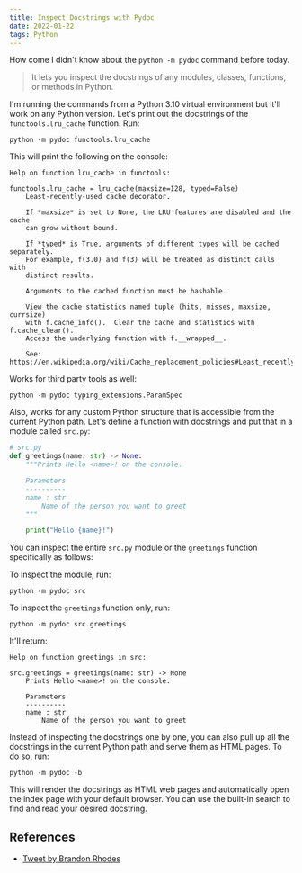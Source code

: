 ```yaml
---
title: Inspect Docstrings with Pydoc
date: 2022-01-22
tags: Python
---
```


How come I didn't know about the `python -m pydoc` command before today.

> It lets you inspect the docstrings of any modules, classes, functions, or methods in Python.

I'm running the commands from a Python 3.10 virtual environment but it'll work on any Python version. Let's print out the docstrings of the `functools.lru_cache` function. Run:


```
python -m pydoc functools.lru_cache
```

This will print the following on the console:

```
Help on function lru_cache in functools:

functools.lru_cache = lru_cache(maxsize=128, typed=False)
    Least-recently-used cache decorator.

    If *maxsize* is set to None, the LRU features are disabled and the cache
    can grow without bound.

    If *typed* is True, arguments of different types will be cached separately.
    For example, f(3.0) and f(3) will be treated as distinct calls with
    distinct results.

    Arguments to the cached function must be hashable.

    View the cache statistics named tuple (hits, misses, maxsize, currsize)
    with f.cache_info().  Clear the cache and statistics with f.cache_clear().
    Access the underlying function with f.__wrapped__.

    See:  https://en.wikipedia.org/wiki/Cache_replacement_policies#Least_recently_used_(LRU)
```

Works for third party tools as well:

```
python -m pydoc typing_extensions.ParamSpec
```

Also, works for any custom Python structure that is accessible from the current Python path. Let's define a function with docstrings and put that in a module called `src.py`:

```python
# src.py
def greetings(name: str) -> None:
    """Prints Hello <name>! on the console.

    Parameters
    ----------
    name : str
        Name of the person you want to greet
    """

    print("Hello {name}!")
```

You can inspect the entire `src.py` module or the `greetings` function specifically as follows:

To inspect the module, run:

```
python -m pydoc src
```

To inspect the `greetings` function only, run:

```
python -m pydoc src.greetings
```

It'll return:

```
Help on function greetings in src:

src.greetings = greetings(name: str) -> None
    Prints Hello <name>! on the console.

    Parameters
    ----------
    name : str
        Name of the person you want to greet
```

Instead of inspecting the docstrings one by one, you can also pull up all the docstrings in the current Python path and serve them as HTML pages. To do so, run:

```
python -m pydoc -b
```

This will render the docstrings as HTML web pages and automatically open the index page with your default browser. You can use the built-in search to find and read your desired docstring.

## References

* [Tweet by Brandon Rhodes](https://twitter.com/brandon_rhodes/status/1354416534098214914)
